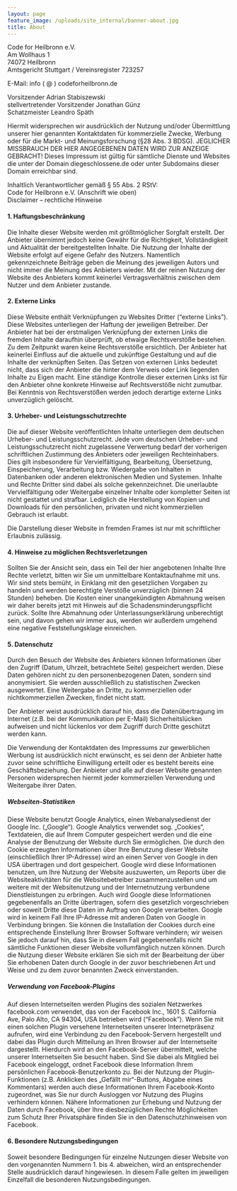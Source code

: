 ```yaml
---
layout: page
feature_image: /uploads/site_internal/banner-about.jpg
title: About
---
```


Code for Heilbronn e.V.  
Am Wollhaus 1  
74072 Heilbronn  
Amtsgericht Stuttgart / Vereinsregister 723257

E-Mail: info ( @ ) codeforheilbronn.de

Vorsitzender Adrian Stabiszewski  
stellvertretender Vorsitzender Jonathan Günz  
Schatzmeister Leandro Späth  

Hiermit widersprechen wir ausdrücklich der Nutzung und/oder Übermittlung unserer hier genannten Kontaktdaten für kommerzielle Zwecke, Werbung oder für die Markt- und Meinungsforschung (§28 Abs. 3 BDSG). JEGLICHER MISSBRAUCH DER HIER ANGEGEBENEN DATEN WIRD ZUR ANZEIGE GEBRACHT!
Dieses Impressum ist gültig für sämtliche Dienste und Websites die unter der Domain diegeschlossene.de oder unter Subdomains dieser Domain erreichbar sind.


Inhaltlich Verantwortlicher gemäß § 55 Abs. 2 RStV:  
Code for Heilbronn e.V. (Anschrift wie oben)  
Disclaimer – rechtliche Hinweise  

#### 1. Haftungsbeschränkung

Die Inhalte dieser Website werden mit größtmöglicher Sorgfalt erstellt. Der Anbieter übernimmt jedoch keine Gewähr für die Richtigkeit, Vollständigkeit und Aktualität der bereitgestellten Inhalte. Die Nutzung der Inhalte der Website erfolgt auf eigene Gefahr des Nutzers. Namentlich gekennzeichnete Beiträge geben die Meinung des jeweiligen Autors und nicht immer die Meinung des Anbieters wieder. Mit der reinen Nutzung der Website des Anbieters kommt keinerlei Vertragsverhältnis zwischen dem Nutzer und dem Anbieter zustande.

<h4>2. Externe Links</h4>
<p>
    Diese Website enthält Verknüpfungen zu Websites Dritter (“externe Links”). Diese Websites unterliegen der Haftung der jeweiligen Betreiber. Der Anbieter hat bei der erstmaligen Verknüpfung der externen Links die fremden Inhalte daraufhin überprüft, ob etwaige Rechtsverstöße bestehen. Zu dem Zeitpunkt waren keine Rechtsverstöße ersichtlich. Der Anbieter hat keinerlei Einfluss auf die aktuelle und zukünftige Gestaltung und auf die Inhalte der verknüpften Seiten. Das Setzen von externen Links bedeutet nicht, dass sich der Anbieter die hinter dem Verweis oder Link liegenden Inhalte zu Eigen macht. Eine ständige Kontrolle dieser externen Links ist für den Anbieter ohne konkrete Hinweise auf Rechtsverstöße nicht zumutbar. Bei Kenntnis von Rechtsverstößen werden jedoch derartige externe Links unverzüglich gelöscht.
</p>

<h4>3. Urheber- und Leistungsschutzrechte</h4>
<p>
    Die auf dieser Website veröffentlichten Inhalte unterliegen dem deutschen Urheber- und Leistungsschutzrecht. Jede vom deutschen Urheber- und Leistungsschutzrecht nicht zugelassene Verwertung bedarf der vorherigen schriftlichen Zustimmung des Anbieters oder jeweiligen Rechteinhabers. Dies gilt insbesondere für Vervielfältigung, Bearbeitung, Übersetzung, Einspeicherung, Verarbeitung bzw. Wiedergabe von Inhalten in Datenbanken oder anderen elektronischen Medien und Systemen. Inhalte und Rechte Dritter sind dabei als solche gekennzeichnet. Die unerlaubte Vervielfältigung oder Weitergabe einzelner Inhalte oder kompletter Seiten ist nicht gestattet und strafbar. Lediglich die Herstellung von Kopien und Downloads für den persönlichen, privaten und nicht kommerziellen Gebrauch ist erlaubt.
</p>

<p>
    Die Darstellung dieser Website in fremden Frames ist nur mit schriftlicher Erlaubnis zulässig.
</p>

<h4>4. Hinweise zu möglichen Rechtsverletzungen</h4>
<p>
    Sollten Sie der Ansicht sein, dass ein Teil der hier angebotenen Inhalte Ihre Rechte verletzt, bitten wir Sie um unmittelbare Kontaktaufnahme mit uns. Wir sind stets bemüht, in Einklang mit den gesetzlichen Vorgaben zu handeln und werden berechtigte Verstöße unverzüglich (binnen 24 Stunden) beheben. Die Kosten einer unangekündigten Abmahnung weisen wir daher bereits jetzt mit Hinweis auf die Schadensminderungspflicht zurück. Sollte Ihre Abmahnung oder Unterlassungserklärung unberechtigt sein, und davon gehen wir immer aus, werden wir außerdem umgehend eine negative Feststellungsklage einreichen.
</p>

<h4>5. Datenschutz</h4>
<p>
    Durch den Besuch der Website des Anbieters können Informationen über den Zugriff (Datum, Uhrzeit, betrachtete Seite) gespeichert werden. Diese Daten gehören nicht zu den personenbezogenen Daten, sondern sind anonymisiert. Sie werden ausschließlich zu statistischen Zwecken ausgewertet. Eine Weitergabe an Dritte, zu kommerziellen oder nichtkommerziellen Zwecken, findet nicht statt.
</p>

<p>
    Der Anbieter weist ausdrücklich darauf hin, dass die Datenübertragung im Internet (z.B. bei der Kommunikation per E-Mail) Sicherheitslücken aufweisen und nicht lückenlos vor dem Zugriff durch Dritte geschützt werden kann.
</p>

<p>
    Die Verwendung der Kontaktdaten des Impressums zur gewerblichen Werbung ist ausdrücklich nicht erwünscht, es sei denn der Anbieter hatte zuvor seine schriftliche Einwilligung erteilt oder es besteht bereits eine Geschäftsbeziehung. Der Anbieter und alle auf dieser Website genannten Personen widersprechen hiermit jeder kommerziellen Verwendung und Weitergabe ihrer Daten.
</p>

<h5>Webseiten-Statistiken</h5>
<p>
    Diese Website benutzt Google Analytics, einen Webanalysedienst der Google Inc. („Google“). Google Analytics verwendet sog. „Cookies“, Textdateien, die auf Ihrem Computer gespeichert werden und die eine Analyse der Benutzung der Website durch Sie ermöglichen. Die durch den Cookie erzeugten Informationen über Ihre Benutzung dieser Website (einschließlich Ihrer IP-Adresse) wird an einen Server von Google in den USA übertragen und dort gespeichert. Google wird diese Informationen benutzen, um Ihre Nutzung der Website auszuwerten, um Reports über die Websiteaktivitäten für die Websitebetreiber zusammenzustellen und um weitere mit der Websitenutzung und der Internetnutzung verbundene Dienstleistungen zu erbringen. Auch wird Google diese Informationen gegebenenfalls an Dritte übertragen, sofern dies gesetzlich vorgeschrieben oder soweit Dritte diese Daten im Auftrag von Google verarbeiten. Google wird in keinem Fall Ihre IP-Adresse mit anderen Daten von Google in Verbindung bringen. Sie können die Installation der Cookies durch eine entsprechende Einstellung Ihrer Browser Software verhindern; wir weisen Sie jedoch darauf hin, dass Sie in diesem Fall gegebenenfalls nicht sämtliche Funktionen dieser Website vollumfänglich nutzen können. Durch die Nutzung dieser Website erklären Sie sich mit der Bearbeitung der über Sie erhobenen Daten durch Google in der zuvor beschriebenen Art und Weise und zu dem zuvor benannten Zweck einverstanden.
</p>

<h5>Verwendung von Facebook-Plugins</h5>
<p>
    Auf diesen Internetseiten werden Plugins des sozialen Netzwerkes facebook.com verwendet, das von der Facebook Inc., 1601 S. California Ave, Palo Alto, CA 94304, USA betrieben wird (“Facebook”). Wenn Sie mit einen solchen Plugin versehene Internetseiten unserer Internetpräsenz aufrufen, wird eine Verbindung zu den Facebook-Servern hergestellt und dabei das Plugin durch Mitteilung an Ihren Browser auf der Internetseite dargestellt. Hierdurch wird an den Facebook-Server übermittelt, welche unserer Internetseiten Sie besucht haben. Sind Sie dabei als Mitglied bei Facebook eingeloggt, ordnet Facebook diese Information Ihrem persönlichen Facebook-Benutzerkonto zu. Bei der Nutzung der Plugin-Funktionen (z.B. Anklicken des „Gefällt mir“-Buttons, Abgabe eines Kommentars) werden auch diese Informationen Ihrem Facebook-Konto zugeordnet, was Sie nur durch Ausloggen vor Nutzung des Plugins verhindern können. Nähere Informationen zur Erhebung und Nutzung der Daten durch Facebook, über Ihre diesbezüglichen Rechte Möglichkeiten zum Schutz Ihrer Privatsphäre finden Sie in den Datenschutzhinweisen von Facebook.
</p>

<h4>6. Besondere Nutzungsbedingungen</h4>
<p>
    Soweit besondere Bedingungen für einzelne Nutzungen dieser Website von den vorgenannten Nummern 1. bis 4. abweichen, wird an entsprechender Stelle ausdrücklich darauf hingewiesen. In diesem Falle gelten im jeweiligen Einzelfall die besonderen Nutzungsbedingungen.
</p>
